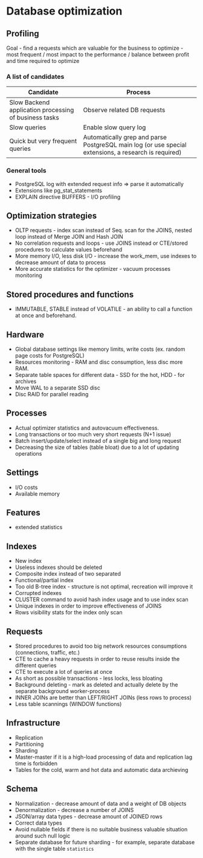 # Database optimization

## Profiling
Goal - find a requests which are valuable for the business to optimize - most frequent / most impact to the performance / balance between profit and time required to optimize

### A list of candidates
Candidate | Process
--- | ---
Slow Backend application processing of business tasks | Observe related DB requests
Slow queries | Enable slow query log
Quick but very frequent queries | Automatically grep and parse PostgreSQL main log (or use special extensions, a research is required)

### General tools
* PostgreSQL log with extended request info => parse it automatically
* Extensions like pg_stat_statements
* EXPLAIN directive BUFFERS - I/O profiling


## Optimization strategies

* OLTP requests - index scan instead of Seq. scan for the JOINS, nested loop instead of Merge JOIN and Hash JOIN
* No correlation requests and loops - use JOINS instead or CTE/stored procedures to calculate values beforehand
* More memory I/O, less disk I/O - increase the work_mem, use indexes to decrease amount of data to process
* More accurate statistics for the optimizer - vacuum processes monitoring


## Stored procedures and functions
* IMMUTABLE, STABLE instead of VOLATILE - an ability to call a function at once and beforehand.


## Hardware
* Global database settings like memory limits, write costs (ex. random page costs for PostgreSQL)
* Resources monitoring - RAM and disc consumption, less disc more RAM.
* Separate table spaces for different data - SSD for the hot, HDD - for archives
* Move WAL to a separate SSD disc
* Disc RAID for parallel reading

## Processes
* Actual optimizer statistics and autovacuum effectiveness.
* Long transactions or too much very short requests (N+1 issue)
* Batch insert/update/select instead of a single big and long request
* Decreasing the size of tables (table bloat) due to a lot of updating operations

## Settings
* I/O costs
* Available memory

## Features
* extended statistics

## Indexes
* New index
* Useless indexes should be deleted
* Composite index instead of two separated
* Functional/partial index
* Too old B-tree index - structure is not optimal, recreation will improve it
* Corrupted indexes
* CLUSTER command to avoid hash index usage and to use index scan
* Unique indexes in order to improve effectiveness of JOINS
* Rows visibility stats for the index only scan

## Requests
* Stored procedures to avoid too big network resources consumptions (connections, traffic, etc.)
* CTE to cache a heavy requests in order to reuse results inside the different queries
* CTE to execute a lot of queries at once
* As short as possible transactions - less locks, less bloating
* Background deleting - mark as deleted and actually delete by the separate background worker-process
* INNER JOINs are better than LEFT/RIGHT JOINs (less rows to process)
* Less table scannings (WINDOW functions)

## Infrastructure
* Replication
* Partitioning
* Sharding
* Master-master if it is a high-load processing of data and replication lag time is forbidden
* Tables for the cold, warm and hot data and automatic data archieving

## Schema
* Normalization - decrease amount of data and a weight of DB objects
* Denormalization - decrease a number of JOINS
* JSON/array data types - decrease amount of JOINED rows
* Correct data types 
* Avoid nullable fields if there is no suitable business valuable situation around such null logic
* Separate database for future sharding - for example, separate database with the single table `statistics`
